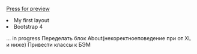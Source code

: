 <a href='https://volteryanec.github.io/Golden-One-Page-Web-Template/'>Press for preview</a>
<li>My first layout</li>
<li>Bootstrap 4</li>

... in progress
Переделать блок About(некоректноеповедение при от XL и ниже)
Привести классы к БЭМ


